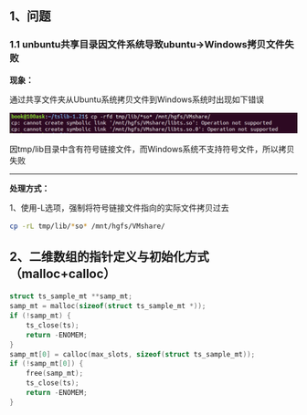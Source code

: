 ## 1、问题

### 1.1 unbuntu共享目录因文件系统导致ubuntu->Windows拷贝文件失败

**现象：**

通过共享文件夹从Ubuntu系统拷贝文件到Windows系统时出现如下错误

![image-20240828214357699](../../../6.图片/image-20240828214357699.png)

因tmp/lib目录中含有符号链接文件，而Windows系统不支持符号文件，所以拷贝失败

****

**处理方式：**

1、使用-L选项，强制将符号链接文件指向的实际文件拷贝过去

```sh
cp -rL tmp/lib/*so* /mnt/hgfs/VMshare/
```

## 2、二维数组的指针定义与初始化方式（malloc+calloc）

```C
struct ts_sample_mt **samp_mt;
samp_mt = malloc(sizeof(struct ts_sample_mt *));
if (!samp_mt) {
    ts_close(ts);
    return -ENOMEM;
}
samp_mt[0] = calloc(max_slots, sizeof(struct ts_sample_mt));
if (!samp_mt[0]) {
    free(samp_mt);
    ts_close(ts);
    return -ENOMEM;
}   
```

